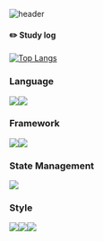 ![header](https://capsule-render.vercel.app/api?type=waving&color=auto&height=300&section=header&text=JinJu's%20page&fontSize=80&animation=fadeIn)

#### :pencil2: Study log
[![Top Langs](https://github-readme-stats.vercel.app/api/top-langs/?username=pearlkinn&layout=compact)](https://github.com/anuraghazra/github-readme-stats)


### Language
<img src="https://img.shields.io/badge/JavaScript-F7DF1E?style=for-the-badge&logo=javaScript&logoColor=white"><img src="https://img.shields.io/badge/TypeScript-3178C6?style=for-the-badge&logo=TypeScript&logoColor=white"><br>

### Framework
<img src="https://img.shields.io/badge/React-61DAFB?style=for-the-badge&logo=React&logoColor=white"><img src="https://img.shields.io/badge/Next.js-222222?style=for-the-badge&logo=Next.js&logoColor=white">

### State Management
<img src="https://img.shields.io/badge/React--Query-FF4154?style=for-the-badge&logo=React-query&logoColor=white"><br>

### Style
<img src="https://img.shields.io/badge/Scss-cc6699?style=for-the-badge&logo=sass&logoColor=white"><img src="https://img.shields.io/badge/Styled--components-db7093?style=for-the-badge&logo=styled-components&logoColor=white"><img src="https://img.shields.io/badge/tailwind%20css-06B6D4?style=for-the-badge&logo=Tailwind-CSS&logoColor=white">




<!--
[![Pearlkinn's GitHub stats](https://github-readme-stats.vercel.app/api?username=pearlkinn)](https://github.com/pearlkinn/github-readme-stats)
-->
<!--
**pearlKinn/pearlkinn** is a ✨ _special_ ✨ repository because its `README.md` (this file) appears on your GitHub profile.

Here are some ideas to get you started:

- 🔭 I’m currently working on ...
- 🌱 I’m currently learning ...
- 👯 I’m looking to collaborate on ...
- 🤔 I’m looking for help with ...
- 💬 Ask me about ...
- 📫 How to reach me: ...
- 😄 Pronouns: ...
- ⚡ Fun fact: ...
-->

